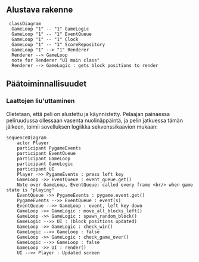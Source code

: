 ## Alustava rakenne
```mermaid
 classDiagram
  GameLoop "1" -- "1" GameLogic
  GameLoop "1" -- "1" EventQueue
  GameLoop "1" -- "1" Clock
  GameLoop "1" -- "1" ScoreRepository
  GameLoop "1" --> "1" Renderer
  Renderer --> GameLoop
  note for Renderer "UI main class"
  Renderer --> GameLogic : gets block positions to render
```
## Päätoiminnallisuudet
### Laattojen liu'uttaminen
Oletetaan, että peli on alustettu ja käynnistetty. Pelaajan painaessa peliruudussa ollessaan vasenta nuolinäppäintä, ja pelin jatkuessa tämän jälkeen, toimii sovelluksen logiikka sekvenssikaavion mukaan:
```mermaid
sequenceDiagram
    actor Player
    participant PygameEvents
    participant EventQueue
    participant GameLoop
    participant GameLogic
    participant UI
    Player ->> PygameEvents : press left key
    GameLoop ->> EventQueue : event_queue.get()
    Note over GameLoop, EventQueue: called every frame <br/> when game state is "playing" 
    EventQueue ->> PygameEvents : pygame.event.get()
    PygameEvents -->> EventQueue : event(s)
    EventQueue -->> GameLoop : event, left key down
    GameLoop ->> GameLogic : move_all_blocks_left()
    GameLoop ->> GameLogic : spawn_random_block()
    GameLogic -->> UI : (block positions updated)
    GameLoop ->> GameLogic : check_win()
    GameLogic -->> GameLoop : false
    GameLoop ->> GameLogic : check_game_over()
    GameLogic -->> GameLoop : false
    GameLoop ->> UI : render()
    UI -->> Player : Updated screen
```
